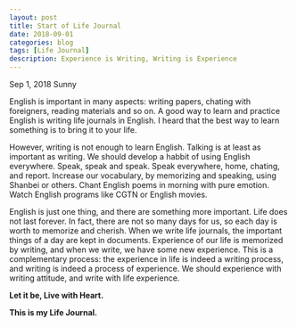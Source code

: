 ```yaml
---
layout: post
title: Start of Life Journal
date: 2018-09-01
categories: blog
tags: [Life Journal]
description: Experience is Writing, Writing is Experience
---
```


Sep 1, 2018   Sunny

English is important in many aspects: writing papers, chating with foreigners, reading materials and so on.
A good way to learn and practice English is writing life journals in English.
I heard that the best way to learn something is to bring it to your life.

However, writing is not enough to learn English.
Talking is at least as important as writing.
We should develop a habbit of using English everywhere.
Speak, speak and speak.
Speak everywhere, home, chating, and report.
Increase our vocabulary, by memorizing and speaking, using Shanbei or others.
Chant English poems in morning with pure emotion.
Watch English programs like CGTN or English movies.

English is just one thing, and there are something more important.
Life does not last forever.
In fact, there are not so many days for us, so each day is worth to memorize and cherish.
When we write life journals, the important things of a day are kept in documents.
Experience of our life is memorized by writing, and when we write, we have some new experience.
This is a complementary process: the experience in life is indeed a writing process, and writing is indeed a process of experience.
We should experience with writing attitude, and write with life experience.

**Let it be, Live with Heart.**

**This is my Life Journal.**


